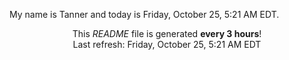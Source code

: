 My name is Tanner and today is Friday, October 25, 5:21 AM EDT.

<p align="center">This <i>README</i> file is generated <b>every 3 hours</b>!</br>Last refresh: Friday, October 25, 5:21 AM EDT<br /></p>

